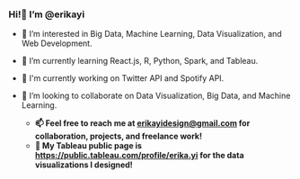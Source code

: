 ### Hi!👋 I’m @erikayi

- 👀 I’m interested in Big Data, Machine Learning, Data Visualization, and Web Development.
- 🌱 I’m currently learning React.js, R, Python, Spark, and Tableau.
- 📌 I'm currently working on Twitter API and Spotify API. 
- 💞️ I’m looking to collaborate on Data Visualization, Big Data, and Machine Learning.

  - **📫 Feel free to reach me at erikayidesign@gmail.com for collaboration, projects, and freelance work!**
  - **📌 My Tableau public page is https://public.tableau.com/profile/erika.yi for the data visualizations I designed!**


<!---
erikayi/erikayi is a ✨ special ✨ repository because its `README.md` (this file) appears on your GitHub profile.
You can click the Preview link to take a look at your changes.
--->
